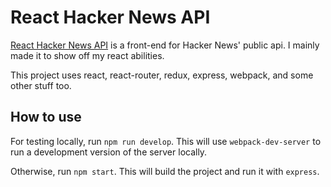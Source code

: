 # React Hacker News API

[React Hacker News API](https://hn.connorpeshek.me) is a front-end for Hacker News' public api. I mainly made it to show off my react abilities.

This project uses react, react-router, redux, express, webpack, and some other stuff too.

## How to use

For testing locally, run `npm run develop`. This will use `webpack-dev-server` to run a development version of the server locally.

Otherwise, run `npm start`. This will build the project and run it with `express`.